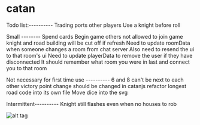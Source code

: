 catan
=====

Todo list:----------
Trading
    ports
    other players
Use a knight before roll

Small --------
Spend cards
Begin game
    others not allowed to join game
knight and road building will be cut off if refresh
Need to update roomData when someone changes a room from chat server
    Also need to resend the ui to that room's ui
    Need to update playerData to remove the user if they have disconnected
It should remember what room you were in last and connect you to that room

Not necessary for first time use ----------
6 and 8 can't be next to each other
victory point change should be changed in catanjs
refactor longest road code into its own file
Move dice into the svg

Intermittent----------
Knight still flashes even when no houses to rob

![alt tag](https://i.imgur.com/WoTQ2Mm.png)
